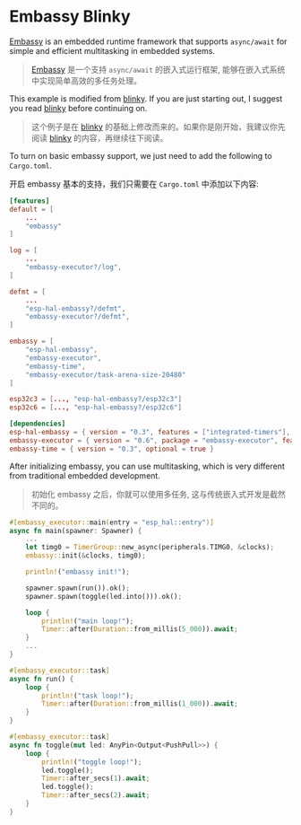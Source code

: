 # Embassy Blinky

[Embassy](https://github.com/embassy-rs/embassy) is an embedded runtime framework that supports `async/await` for simple and efficient multitasking in embedded systems.

> [Embassy](https://github.com/embassy-rs/embassy) 是一个支持 `async/await` 的嵌入式运行框架, 能够在嵌入式系统中实现简单高效的多任务处理。

This example is modified from [blinky](../blinky). If you are just starting out, I suggest you read [blinky](../blinky) before continuing on.

> 这个例子是在 [blinky](../blinky) 的基础上修改而来的。如果你是刚开始，我建议你先阅读 [blinky](../blinky) 的内容，再继续往下阅读。

To turn on basic embassy support, we just need to add the following to `Cargo.toml`.

开启 embassy 基本的支持，我们只需要在 `Cargo.toml` 中添加以下内容:

```toml
[features]
default = [
    ...
    "embassy"
]

log = [
    ...
    "embassy-executor?/log",
]

defmt = [
    ...
    "esp-hal-embassy?/defmt",
    "embassy-executor?/defmt",
]

embassy = [
    "esp-hal-embassy",
    "embassy-executor",
    "embassy-time",
    "embassy-executor/task-arena-size-20480"
]

esp32c3 = [..., "esp-hal-embassy?/esp32c3"]
esp32c6 = [..., "esp-hal-embassy?/esp32c6"]

[dependencies]
esp-hal-embassy = { version = "0.3", features = ["integrated-timers"], optional = true  }
embassy-executor = { version = "0.6", package = "embassy-executor", features = ["arch-riscv32"], optional = true }
embassy-time = { version = "0.3", optional = true }
```

After initializing embassy, you can use multitasking, which is very different from traditional embedded development.

> 初始化 embassy 之后，你就可以使用多任务, 这与传统嵌入式开发是截然不同的。

```rust
#[embassy_executor::main(entry = "esp_hal::entry")]
async fn main(spawner: Spawner) {
    ...
    let timg0 = TimerGroup::new_async(peripherals.TIMG0, &clocks);
    embassy::init(&clocks, timg0);

    println!("embassy init!");

    spawner.spawn(run()).ok();
    spawner.spawn(toggle(led.into())).ok();

    loop {
        println!("main loop!");
        Timer::after(Duration::from_millis(5_000)).await;
    }
    ...
}

#[embassy_executor::task]
async fn run() {
    loop {
        println!("task loop!");
        Timer::after(Duration::from_millis(1_000)).await;
    }
}

#[embassy_executor::task]
async fn toggle(mut led: AnyPin<Output<PushPull>>) {
    loop {
        println!("toggle loop!");
        led.toggle();
        Timer::after_secs(1).await;
        led.toggle();
        Timer::after_secs(2).await;
    }
}
```
